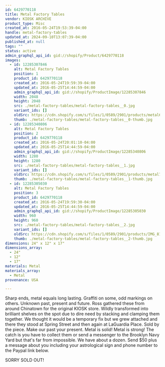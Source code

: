 ```yaml
---
id: 6429770118
title: Metal Factory Tables
vendor: KIOSK ARCHIVE
product_type: Misc
created_at: 2016-05-24T19:53:39-04:00
handle: metal-factory-tables
updated_at: 2024-09-10T13:07:39-04:00
published_at: null
tags: ""
status: active
admin_graphql_api_id: gid://shopify/Product/6429770118
images:
  - id: 12285307846
    alt: Metal Factory Tables
    position: 1
    product_id: 6429770118
    created_at: 2016-05-24T19:59:39-04:00
    updated_at: 2016-05-25T14:44:59-04:00
    admin_graphql_api_id: gid://shopify/ProductImage/12285307846
    width: 2048
    height: 2048
    src: ./metal-factory-tables/metal-factory-tables__0.jpg
    variant_ids: []
    oldSrc: https://cdn.shopify.com/s/files/1/0589/2901/products/metal6.jpg?v=1464201899
    thumb: ./metal-factory-tables/metal-factory-tables__0-thumb.jpg
  - id: 12285340806
    alt: Metal Factory Tables
    position: 2
    product_id: 6429770118
    created_at: 2016-05-24T20:01:10-04:00
    updated_at: 2016-05-25T14:44:59-04:00
    admin_graphql_api_id: gid://shopify/ProductImage/12285340806
    width: 1280
    height: 1280
    src: ./metal-factory-tables/metal-factory-tables__1.jpg
    variant_ids: []
    oldSrc: https://cdn.shopify.com/s/files/1/0589/2901/products/metal7_1.jpg?v=1464201899
    thumb: ./metal-factory-tables/metal-factory-tables__1-thumb.jpg
  - id: 12285305030
    alt: Metal Factory Tables
    position: 3
    product_id: 6429770118
    created_at: 2016-05-24T19:59:30-04:00
    updated_at: 2016-05-25T14:44:59-04:00
    admin_graphql_api_id: gid://shopify/ProductImage/12285305030
    width: 960
    height: 960
    src: ./metal-factory-tables/metal-factory-tables__2.jpg
    variant_ids: []
    oldSrc: https://cdn.shopify.com/s/files/1/0589/2901/products/IMG_8103.jpg?v=1464201899
    thumb: ./metal-factory-tables/metal-factory-tables__2-thumb.jpg
dimensions: 24" x 12" x 17"
dimensions_array:
  - 24"
  - 12"
  - 17"
materials: Metal
materials_array:
  - Metal
provenance: USA

---
```


Sharp ends, metal equals long lasting. Graffiti on some, odd markings on others. Unknown past, present and future. Ross gathered these from around Chinatown for the original KIOSK store. Wildly transformed into brilliant shelves on the spot due to dire need by stacking and clamping them together. We thought it would be a temporary fix but we grew attached and there they stood at Spring Street and then again at LaGuardia Place. Sold by the piece. Make our past your present. Metal is solid! Metal is strong! The catch is you have to collect them or send a messenger to the Brooklyn Navy Yard but that's far from impossible. We have about a dozen. Send $50 plus a message about you including your astrological sign and phone number to the Paypal link below.

SORRY SOLD OUT!